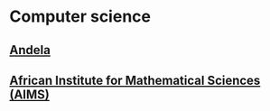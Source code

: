 # Computer science

## [Andela](https://andela.com/)

## [African Institute for Mathematical Sciences \(AIMS\)](https://www.nexteinstein.org/)

